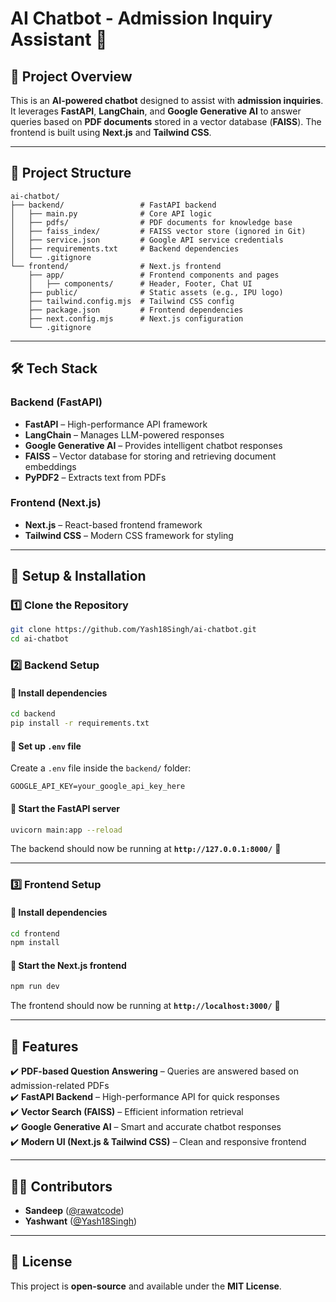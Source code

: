 # **AI Chatbot - Admission Inquiry Assistant** 🚀  

## **📌 Project Overview**  
This is an **AI-powered chatbot** designed to assist with **admission inquiries**. It leverages **FastAPI**, **LangChain**, and **Google Generative AI** to answer queries based on **PDF documents** stored in a vector database (**FAISS**). The frontend is built using **Next.js** and **Tailwind CSS**.  

---

## **📂 Project Structure**  

```
ai-chatbot/
├── backend/                 # FastAPI backend  
│   ├── main.py              # Core API logic  
│   ├── pdfs/                # PDF documents for knowledge base  
│   ├── faiss_index/         # FAISS vector store (ignored in Git)  
│   ├── service.json         # Google API service credentials  
│   ├── requirements.txt     # Backend dependencies  
│   └── .gitignore  
└── frontend/                # Next.js frontend  
    ├── app/                 # Frontend components and pages  
    │   ├── components/      # Header, Footer, Chat UI  
    ├── public/              # Static assets (e.g., IPU logo)  
    ├── tailwind.config.mjs  # Tailwind CSS config  
    ├── package.json         # Frontend dependencies  
    ├── next.config.mjs      # Next.js configuration  
    └── .gitignore  
```

---

## **🛠️ Tech Stack**  

### **Backend (FastAPI)**
- **FastAPI** – High-performance API framework  
- **LangChain** – Manages LLM-powered responses  
- **Google Generative AI** – Provides intelligent chatbot responses  
- **FAISS** – Vector database for storing and retrieving document embeddings  
- **PyPDF2** – Extracts text from PDFs  

### **Frontend (Next.js)**
- **Next.js** – React-based frontend framework  
- **Tailwind CSS** – Modern CSS framework for styling  

---

## **🚀 Setup & Installation**  

### **1️⃣ Clone the Repository**
```sh
git clone https://github.com/Yash18Singh/ai-chatbot.git
cd ai-chatbot
```

### **2️⃣ Backend Setup**
#### **📌 Install dependencies**
```sh
cd backend
pip install -r requirements.txt
```

#### **📌 Set up `.env` file**
Create a `.env` file inside the `backend/` folder:
```
GOOGLE_API_KEY=your_google_api_key_here
```

#### **📌 Start the FastAPI server**
```sh
uvicorn main:app --reload
```
The backend should now be running at **`http://127.0.0.1:8000/`** 🚀  

---

### **3️⃣ Frontend Setup**
#### **📌 Install dependencies**
```sh
cd frontend
npm install
```

#### **📌 Start the Next.js frontend**
```sh
npm run dev
```
The frontend should now be running at **`http://localhost:3000/`** 🎉  

---

## **📌 Features**
✔️ **PDF-based Question Answering** – Queries are answered based on admission-related PDFs  
✔️ **FastAPI Backend** – High-performance API for quick responses  
✔️ **Vector Search (FAISS)** – Efficient information retrieval  
✔️ **Google Generative AI** – Smart and accurate chatbot responses  
✔️ **Modern UI (Next.js & Tailwind CSS)** – Clean and responsive frontend  

---

## **👨‍💻 Contributors**
- **Sandeep** ([@rawatcode](https://github.com/rawatcode))  
- **Yashwant** ([@Yash18Singh](https://github.com/Yash18Singh))  

---

## **📜 License**
This project is **open-source** and available under the **MIT License**.  
